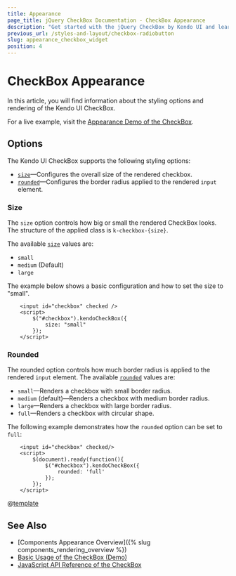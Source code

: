 ```yaml
---
title: Appearance
page_title: jQuery CheckBox Documentation - CheckBox Appearance
description: "Get started with the jQuery CheckBox by Kendo UI and learn how to customize the appearance of the widget."
previous_url: /styles-and-layout/checkbox-radiobutton
slug: appearance_checkbox_widget
position: 4
---
```


# CheckBox Appearance

In this article, you will find information about the styling options and rendering of the Kendo UI CheckBox.

For a live example, visit the [Appearance Demo of the CheckBox](https://demos.telerik.com/kendo-ui/checkbox/appearance).

## Options

The Kendo UI CheckBox supports the following styling options:

- [`size`](#size)—Configures the overall size of the rendered checkbox.
- [`rounded`](#rounded)—Configures the border radius applied to the rendered `input` element.

### Size

The `size` option controls how big or small the rendered CheckBox looks. The structure of the applied class is `k-checkbox-{size}`.

The available [`size`](/api/javascript/ui/checkbox/configuration/size) values are:

- `small`
- `medium` (Default)
- `large`

The example below shows a basic configuration and how to set the size to "small".


```dojo
    <input id="checkbox" checked />
    <script>
        $("#checkbox").kendoCheckBox({
            size: "small"
        });
    </script>
```

### Rounded

The rounded option controls how much border radius is applied to the rendered `input` element.
The available [`rounded`](/api/javascript/ui/checkbox/configuration/rounded) values are:

- `small`—Renders a checkbox with small border radius.
- `medium` (default)—Renders a checkbox with medium border radius.
- `large`—Renders a checkbox with large border radius.
- `full`—Renders a checkbox with circular shape.

The following example demonstrates how the `rounded` option can be set to `full`:

```dojo
    <input id="checkbox" checked/>
    <script>
        $(document).ready(function(){
            $("#checkbox").kendoCheckBox({
                rounded: 'full'
            });
        });
    </script>
```

@[template](/_contentTemplates/components-rendering-section.md#components-rendering-section)

## See Also

* [Components Appearance Overview]({% slug components_rendering_overview %})
* [Basic Usage of the CheckBox (Demo)](https://demos.telerik.com/kendo-ui/checkbox/index)
* [JavaScript API Reference of the CheckBox](/api/javascript/ui/checkbox)
